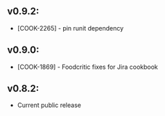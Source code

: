 ## v0.9.2:

* [COOK-2265] - pin runit dependency

## v0.9.0:

* [COOK-1869] - Foodcritic fixes for Jira cookbook

## v0.8.2:

* Current public release

